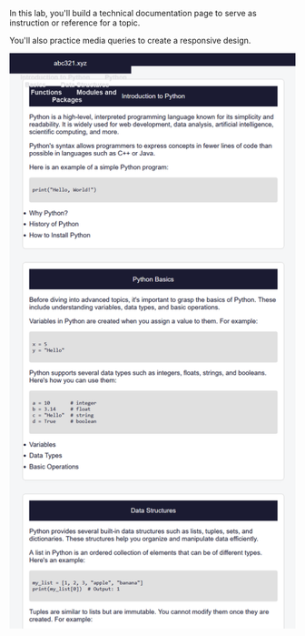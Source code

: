 In this lab, you'll build a technical documentation page to serve as instruction or reference for a topic.

You'll also practice media queries to create a responsive design.

![alt text](image.png)